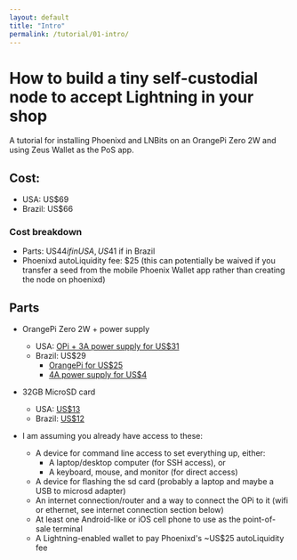 ```yaml
---
layout: default
title: "Intro"
permalink: /tutorial/01-intro/
---
```


# How to build a tiny self-custodial node to accept Lightning in your shop

A tutorial for installing Phoenixd and LNBits on an OrangePi Zero 2W and using Zeus Wallet as the PoS app.

## Cost:
- USA: US$69
- Brazil: US$66

### Cost breakdown
- Parts: US$44 if in USA, US$41 if in Brazil
- Phoenixd autoLiquidity fee: $25 (this can potentially be waived if you transfer a seed from the mobile Phoenix Wallet app rather than creating the node on phoenixd)

## Parts
- OrangePi Zero 2W + power supply
  - USA: [OPi + 3A power supply for US$31](https://www.amazon.com/Orange-Pi-Zero-2W-Development/dp/B0CHMT4SJW/)
  - Brazil: US$29
    - [OrangePi for US$25](https://www.aliexpress.com/item/1005006016355138.html)
    - [4A power supply for US$4](https://www.aliexpress.com/item/1005005078736401.html)

- 32GB MicroSD card
  - USA: [US$13](https://www.amazon.com/SanDisk-Extreme-microSDHC-Memory-Adapter/dp/B06XYHN68L)
  - Brazil: [US$12](https://www.amazon.com.br/SanDisk-Extreme-microSDHC-Memory-Adapter/dp/B06XYHN68L)

- I am assuming you already have access to these:
  - A device for command line access to set everything up, either:
    - A laptop/desktop computer (for SSH access), or
    - A keyboard, mouse, and monitor (for direct access)
  - A device for flashing the sd card (probably a laptop and maybe a USB to microsd adapter)
  - An internet connection/router and a way to connect the OPi to it (wifi or ethernet, see internet connection section below)
  - At least one Android-like or iOS cell phone to use as the point-of-sale terminal
  - A Lightning-enabled wallet to pay Phoenixd's ~US$25 autoLiquidity fee
